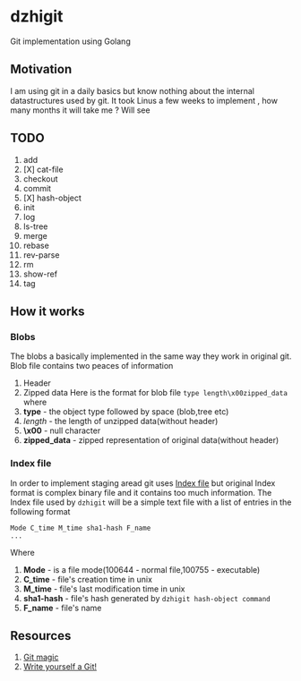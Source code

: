 # dzhigit
Git implementation using Golang 

## Motivation
I am using git in a daily basics but know nothing about the internal datastructures used by git. It took Linus a few weeks to implement , how many months it will take me ? Will see 

## TODO
1. add 
2. [X] cat-file 
3. checkout 
4. commit 
5. [X] hash-object 
6. init 
7. log 
8. ls-tree 
9. merge 
10. rebase 
11. rev-parse 
12. rm 
13. show-ref 
14. tag 
    
## How it works
### Blobs
The blobs a basically implemented in the same way they work in original git.
Blob file contains two peaces of information
1. Header
2. Zipped data
Here is the format for blob file `type length\x00zipped_data` where
1. **type** - the object type followed by space (blob,tree etc)
2. *length* - the length of unzipped data(without header)
3. **\x00** - null character
4. **zipped_data** - zipped representation of original data(without header)

### Index file
In order to implement staging aread git uses [Index file](https://mincong.io/2018/04/28/git-index/) but original Index format is complex binary file and it contains too much information. The Index file used by `dzhigit` will be a simple text file with a list of entries in the following format
```
Mode C_time M_time sha1-hash F_name
...
```
Where
1. **Mode** - is a file mode(100644 - normal file,100755 - executable)
2. **C_time** - file's creation time in unix
2. **M_time** - file's last modification time in unix
2. **sha1-hash** - file's hash generated by `dzhigit hash-object command`
2. **F_name** - file's name
## Resources
1. [Git magic](http://www-cs-students.stanford.edu/~blynn/gitmagic/ch01.html)
2. [Write yourself a Git!](https://wyag.thb.lt/)
